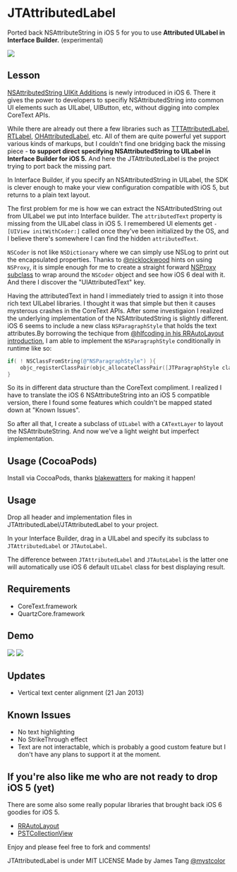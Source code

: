 JTAttributedLabel
=================

Ported back NSAttributeString in iOS 5 for you to use **Attributed UILabel in Interface Builder.** (experimental)

<img src=https://github.com/mystcolor/JTAttributedLabel/raw/master/attributesPanel.png></img>

Lesson
------

[NSAttributedString UIKit Additions](http://developer.apple.com/library/ios/#documentation/uikit/reference/NSAttributedString_UIKit_Additions/Reference/Reference.html) is newly introduced in iOS 6. There it gives the power to developers to specifiy NSAttributedString into common UI elements such as UILabel, UIButton, etc, without digging into complex CoreText APIs.

While there are already out there a few libraries such as [TTTAttributedLabel](https://github.com/mattt/TTTAttributedLabel), [RTLabel](https://github.com/honcheng/RTLabel), [OHAttributedLabel](https://github.com/AliSoftware/OHAttributedLabel), etc. All of them are quite powerful yet support various kinds of markups, but I couldn't find one bridging back the missing piece - **to support direct specifying NSAttributedString to UILabel in Interface Builder for iOS 5.** And here the JTAttributedLabel is the project trying to port back the missing part.

In Interface Builder, if you specify an NSAttributedString in UILabel, the SDK is clever enough to make your view configuration compatible with iOS 5, but returns to a plain text layout.

The first problem for me is how we can extract the NSAttributedString out from UILabel we put into Interface builder. The `attributedText` property is missing from the UILabel class in iOS 5. I remembered UI elements get `-[UIView initWithCoder:]` called once they've been initialized by the OS, and I believe there's somewhere I can find the hidden `attributedText`.

`NSCoder` is not like `NSDictionary` where we can simply use NSLog to print out the encapsulated properties. Thanks to [@nicklockwood](https://twitter.com/nicklockwood/status/287115589527408640) hints on using `NSProxy`, it is simple enough for me to create a straight forward [NSProxy subclass](https://gist.github.com/4466616) to wrap around the `NSCoder` object and see how iOS 6 deal with it. And there I discover the "UIAttributedText" key.

Having the attributedText in hand I immediately tried to assign it into those rich text UILabel libraries. I thought it was that simple but then it causes mysterous crashes in the CoreText APIs. After some investigaion I realized the underlying implementation of the NSAttributedString is slightly different. iOS 6 seems to include a new class `NSParagraphStyle` that holds the text attributes.By borrowing the techique from [@hlfcoding in his RRAutoLayout introduction][1], I am able to implement the `NSParagraphStyle` conditionally in runtime like so:

```objective-c
if( ! NSClassFromString(@"NSParagraphStyle") ){
    objc_registerClassPair(objc_allocateClassPair([JTParagraphStyle class], "NSParagraphStyle", 0));
}
```

So its in different data structure than the CoreText compliment. I realized I have to translate the iOS 6 NSAttributeString into an iOS 5 compatible version, there I found some features which couldn't be mapped stated down at "Known Issues".

So after all that, I create a subclass of `UILabel` with a `CATextLayer` to layout the NSAttributeString. And now we've a light weight but imperfect implementation.


Usage (CocoaPods)
-----------------

Install via CocoaPods, thanks [blakewatters](https://github.com/blakewatters/) for making it happen!


Usage
-----

Drop all header and implementation files in JTAttributedLabel/JTAttributedLabel to your project.

In your Interface Builder, drag in a UILabel and specify its subclass to `JTAttributedLabel` or `JTAutoLabel`.

The difference between `JTAttributedLabel` and `JTAutoLabel` is the latter one will automatically use iOS 6 default `UILabel` class for best displaying result.

Requirements
------------

- CoreText.framework
- QuartzCore.framework

Demo
----

<img src=https://github.com/mystcolor/JTAttributedLabel/raw/master/demo1.png></img>
<img src=https://github.com/mystcolor/JTAttributedLabel/raw/master/knownissue.png></img>

Updates
-------

- Vertical text center alignment (21 Jan 2013)


Known Issues
------------

- No text highlighting
- No StrikeThrough effect
- Text are not interactable, which is probably a good custom feature but I don't have any plans to support it at the moment.


If you're also like me who are not ready to drop iOS 5 (yet)
------------------------------------------------------------

There are some also some really popular libraries that brought back iOS 6 goodies for iOS 5.
- [RRAutoLayout][1]
- [PSTCollectionView](https://github.com/steipete/PSTCollectionView) 

[1]:https://github.com/RolandasRazma/RRAutoLayout


Enjoy and please feel free to fork and comments!

JTAttributedLabel is under MIT LICENSE
Made by James Tang [@mystcolor](http://www.twitter.com/mystcolor)


